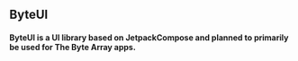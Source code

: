 ## ByteUI

#### ByteUI is a UI library based on JetpackCompose and planned to primarily be used for The Byte Array apps.